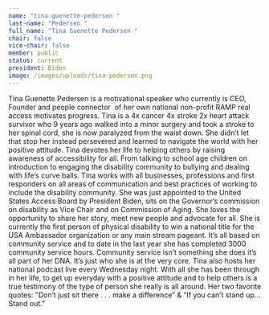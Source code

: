 ```yaml
---
name: "tina-guenette-pedersen "
last-name: "Pedersen "
full_name: "Tina Guenette Pedersen "
chair: false
vice-chair: false
member: public
status: current
president: Biden
image: /images/uploads/tina-pedersen.png
---
```

Tina Guenette Pedersen is a motivational speaker who currently is CEO, Founder and people connector  of her own national non-profit RAMP real access motivates progress. Tina is a 4x cancer 4x stroke 2x heart attack survivor who 9 years ago walked into a minor surgery and took a stroke to her spinal cord, she is now paralyzed from the waist down. She didn’t let that stop her instead persevered and learned to navigate the world with her positive attitude. Tina devotes her life to helping others by raising awareness of accessibility for all. From talking to school age children on introduction to engaging the disability community to bullying and dealing with life’s curve balls. Tina works with all businesses, professions and first responders on all areas of communication and best practices of working to include the disability community. She was just appointed to the United States Access Board by President Biden, sits on the Governor’s commission on disability as Vice Chair and on Commission of Aging. She loves the opportunity to share her story, meet new people and advocate for all. She is currently the first person of physical disability to win a national title for the USA Ambassador organization or any main stream pageant. It’s all based on community service and to date in the last year she has completed 3000 community service hours. Community service isn’t something she does it’s all part of her DNA. It’s just who she is at the very core. Tina also hosts her national podcast live every Wednesday night. With all she has been through in her life, to get up everyday with a positive attitude and to help others is a true testimony of the type of person she really is all around. Her two favorite quotes: "Don’t just sit there . . . make a difference” & “If you can’t stand up…Stand out."